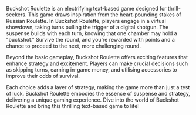 Buckshot Roulette is an electrifying text-based game designed for thrill-seekers. This game draws inspiration from the heart-pounding stakes of Russian Roulette.
In Buckshot Roulette, players engage in a virtual showdown, taking turns pulling the trigger of a digital shotgun. The suspense builds with each turn, knowing that one chamber may hold a "buckshot."
Survive the round, and you're rewarded with points and a chance to proceed to the next, more challenging round.

Beyond the basic gameplay, Buckshot Roulette offers exciting features that enhance strategy and excitement. 
Players can make crucial decisions such as skipping turns, earning in-game money, and utilising accessories to improve their odds of survival.

Each choice adds a layer of strategy, making the game more than just a test of luck.
Buckshot Roulette embodies the essence of suspense and strategy, delivering a unique gaming experience.
Dive into the world of Buckshot Roulette and bring this thrilling text-based game to life! 
